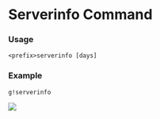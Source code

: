 # Serverinfo Command 

### Usage 

```
<prefix>serverinfo [days]
```

### Example

```
g!serverinfo
```

![](https://cdn.discordapp.com/attachments/282295514727448587/359340733947445250/image.png)

